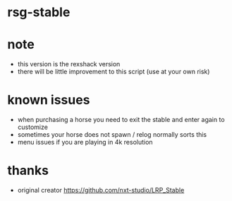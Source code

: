 # rsg-stable

# note
- this version is the rexshack version
- there will be little improvement to this script (use at your own risk)

# known issues
- when purchasing a horse you need to exit the stable and enter again to customize
- sometimes your horse does not spawn / relog normally sorts this
- menu issues if you are playing in 4k resolution

# thanks
- original creator https://github.com/nxt-studio/LRP_Stable
